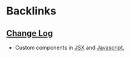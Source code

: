
# Backlinks
## [Change Log](<Change Log.md>)
- Custom components in [JSX](<JSX.md>) and [Javascript](<Javascript.md>),


